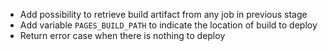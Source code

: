 * Add possibility to retrieve build artifact from any job in previous stage
* Add variable `PAGES_BUILD_PATH` to indicate the location of build to deploy
* Return error case when there is nothing to deploy